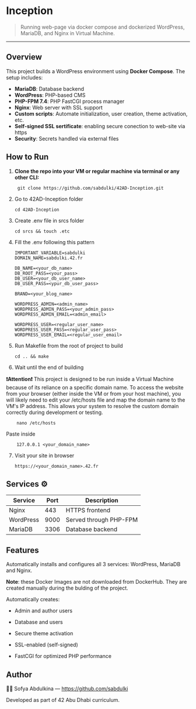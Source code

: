 # Inception

> Running web-page via docker compose and dockerized WordPress, MariaDB, and Nginx in Virtual Machine. 

---

## Overview

This project builds a WordPress environment using **Docker Compose**. The setup includes:

- **MariaDB**: Database backend
- **WordPress**: PHP-based CMS
- **PHP-FPM 7.4**: PHP FastCGI process manager
- **Nginx**: Web server with SSL support
- **Custom scripts**: Automate initialization, user creation, theme activation, etc.
- **Self-signed SSL sertificate**: enabling secure conection to web-site via https
- **Security**: Secrets handled via external files

## How to Run

1. **Clone the repo into your VM or regular machine via terminal or any other CLI:**

   ```
    git clone https://github.com/sabdulki/42AD-Inception.git
   ```
2. Go to 42AD-Inception folder

    ```
    cd 42AD-Inception
    ```

3. Create .env file in srcs folder
    ```
    cd srcs && touch .etc
    ```
4. Fill the .env following this pattern

    ```
    IMPORTANT_VARIABLE=sabdulki
    DOMAIN_NAME=sabdulki.42.fr

    DB_NAME=<your_db_name>
    DB_ROOT_PASS=<your_pass>
    DB_USER=<your_db_user_name>
    DB_USER_PASS=<ypur_db_user_pass>
    
    BRAND=<your_blog_name>
    
    WORDPRESS_ADMIN=<admin_name>
    WORDPRESS_ADMIN_PASS=<your_admin_pass>
    WORDPRESS_ADMIN_EMAIL=<admin_email>
    
    WORDPRESS_USER=<regular_user_name>
    WORDPRESS_USER_PASS=<regular_user_pass>
    WORDPRESS_USER_EMAIL=<regular_user_email>

    ```
5. Run Makefile from the root of project to build
    ```
    cd .. && make 
    ```
6. Wait until the end of building

**❗Attention❗**
This project is designed to be run inside a Virtual Machine because of its reliance on a specific domain name. To access the website from your browser (either inside the VM or from your host machine), you will likely need to edit your /etc/hosts file and map the domain name to the VM's IP address. This allows your system to resolve the custom domain correctly during development or testing.

```
    nano /etc/hosts
```
Paste inside
```
    127.0.0.1 <your_domain_name>
```
7. Visit your site in browser
    ```
    https://<your_domain_name>.42.fr
    ```
## Services ⚙️ 

| Service    | Port | Description                 |
|------------|------|-----------------------------|
| Nginx      | 443  | HTTPS frontend              |
| WordPress  | 9000  | Served through PHP-FPM     |
| MariaDB    | 3306 | Database backend            |

## Features
Automatically installs and configures all 3 services: WordPress, MariaDB and Nginx.

**Note**: these Docker Images are not downloaded from DockerHub. They are created manually during the bulding of the project. 

Automatically creates:

- Admin and author users

- Database and users

- Secure theme activation

- SSL-enabled (self-signed)

- FastCGI for optimized PHP performance

## Author

👨‍💻 Sofya Abdulkina — https://github.com/sabdulki

Developed as part of 42 Abu Dhabi curriculum.
